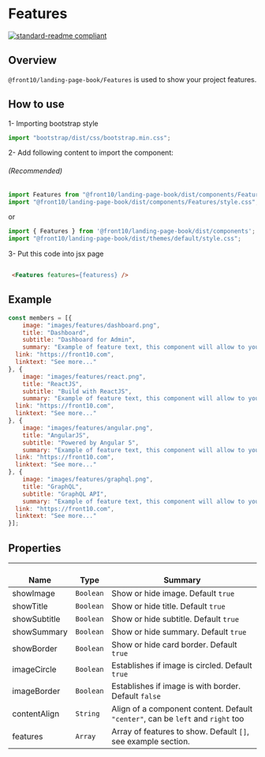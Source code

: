 # Features

[![standard-readme compliant](https://img.shields.io/badge/standard--readme-OK-green.svg?style=flat-square)](https://github.com/RichardLitt/standard-readme)

## Overview
`@front10/landing-page-book/Features` is used to show your project features.

## How to use
1- Importing bootstrap style

```js
import "bootstrap/dist/css/bootstrap.min.css";
```
2- Add following content to import the component:

###### (Recommended)
```js
import Features from "@front10/landing-page-book/dist/components/Features";
import "@front10/landing-page-book/dist/components/Features/style.css";
```
or

```js
import { Features } from '@front10/landing-page-book/dist/components';
import "@front10/landing-page-book/dist/themes/default/style.css";
```

3- Put this code into jsx page

```html

 <Features features={featuress} />

```

## Example

```js
const members = [{
	image: "images/features/dashboard.png",
	title: "Dashboard",
	subtitle: "Dashboard for Admin",
	summary: "Example of feature text, this component will allow to you to show all your features.",
  link: "https://front10.com",
  linktext: "See more..."
}, {
	image: "images/features/react.png",
	title: "ReactJS",
	subtitle: "Build with ReactJS",
	summary: "Example of feature text, this component will allow to you to show all your features.",
  link: "https://front10.com",
  linktext: "See more..."
}, {
	image: "images/features/angular.png",
	title: "AngularJS",
	subtitle: "Powered by Angular 5",
	summary: "Example of feature text, this component will allow to you to show all your features.",
  link: "https://front10.com",
  linktext: "See more..."
}, {
	image: "images/features/graphql.png",
	title: "GraphQL",
	subtitle: "GraphQL API",
	summary: "Example of feature text, this component will allow to you to show all your features.",
  link: "https://front10.com",
  linktext: "See more..."
}];

```

## Properties

| </br>Name             | </br>Type | </br>Summary                                                                          | 
| ----------------------| --------- | ------------------------------------------------------------------------------------- |
| showImage             | `Boolean` | Show or hide image. Default `true`                                                    |
| showTitle             | `Boolean` | Show or hide title. Default `true`                                                    |
| showSubtitle          | `Boolean` | Show or hide subtitle. Default `true`                                                 |
| showSummary           | `Boolean` | Show or hide summary. Default `true`                                                  |
| showBorder           | `Boolean` | Show or hide card border. Default `true`                                                  |
| imageCircle           | `Boolean` | Establishes if image is circled. Default `true`                                       |
| imageBorder           | `Boolean` | Establishes if image is with border. Default `false`                                       |
| contentAlign          | `String`  | Align of a component content. Default `"center"`, can be `left` and `right` too       |
| features              | `Array`   | Array of features to show. Default `[]`, see example section.                         |